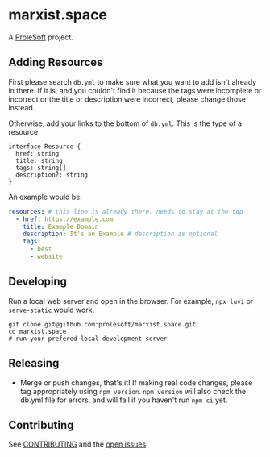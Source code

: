 # marxist.space

A [ProleSoft](https://prolesoft.github.io) project.

## Adding Resources

First please search `db.yml` to make sure what you want to add isn't already in
there. If it is, and you couldn't find it because the tags were incomplete or
incorrect or the title or description were incorrect, please change those instead.

Otherwise, add your links to the bottom of `db.yml`. This is the type of a
resource:

```
interface Resource {
  href: string
  title: string
  tags: string[]
  description?: string
}
```

An example would be:

```yaml
resources: # this line is already there, needs to stay at the top
  - href: https://example.com
    title: Example Domain
    description: It's an Example # description is optional
    tags:
      - best
      - website
```

## Developing

Run a local web server and open in the browser. For example, `npx luvi` or
`serve-static` would work.

```shell
git clone git@github.com:prolesoft/marxist.space.git
cd marxist.space
# run your prefered local development server
```

## Releasing

* Merge or push changes, that's it! If making real code changes, please tag
  appropriately using `npm version`. `npm version` will also check the db.yml
  file for errors, and will fail if you haven't run `npm ci` yet.

## Contributing

See [CONTRIBUTING](./.github/CONTRIBUTING.md) and the
[open issues](https://github.com/prolesoft/marxist.space/issues?q=is%3Aissue+is%3Aopen+sort%3Aupdated-desc).
